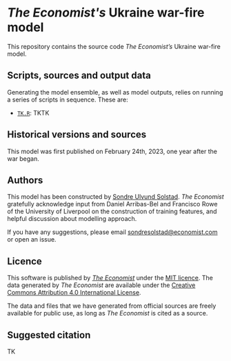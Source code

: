 # *The Economist's* Ukraine war-fire model

This repository contains the source code *The Economist’s* Ukraine war-fire model. 

## Scripts, sources and output data

Generating the model ensemble, as well as model outputs, relies on running a series of scripts in sequence. These are:

* [`TK.R`](scripts/TK.R):  TKTK

## Historical versions and sources

This model was first published on February 24th, 2023, one year after the war began. 

## Authors

This model has been constructed by [Sondre Ulvund Solstad](https://twitter.com/sondreus). *The Economist* gratefully acknowledge input from Daniel Arribas-Bel and Francisco Rowe of the University of Liverpool on the construction of training features, and helpful discussion about modelling approach.

If you have any suggestions, please email [sondresolstad@economist.com](mailto:sondresolstad@economist.com) or open an issue.

## Licence

This software is published by [*The Economist*](https://www.economist.com) under the [MIT licence](https://opensource.org/licenses/MIT). The data generated by *The Economist* are available under the [Creative Commons Attribution 4.0 International License](https://creativecommons.org/licenses/by/4.0/).

The data and files that we have generated from official sources are freely available for public use, as long as *The Economist* is cited as a source.

## Suggested citation
TK
